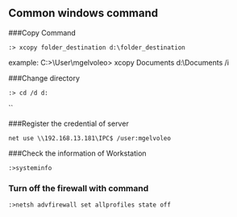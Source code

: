 

## Common windows command


###Copy Command

```
:> xcopy folder_destination d:\folder_destination
```

example: C:>\User\mgelvoleo> xcopy Documents d:\Documents /i


###Change directory
```
:> cd /d d:
```



``

###Register the credential of server

```
net use \\192.168.13.181\IPC$ /user:mgelvoleo
```


###Check the information of Workstation
```
:>systeminfo
```


### Turn off the firewall with command 
```
:>netsh advfirewall set allprofiles state off
```

